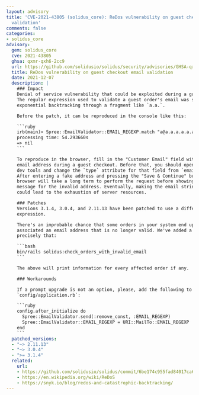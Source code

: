 ```yaml
---
layout: advisory
title: 'CVE-2021-43805 (solidus_core): ReDos vulnerability on guest checkout email
  validation'
comments: false
categories:
- solidus_core
advisory:
  gem: solidus_core
  cve: 2021-43805
  ghsa: qxmr-qxh6-2cc9
  url: https://github.com/solidusio/solidus/security/advisories/GHSA-qxmr-qxh6-2cc9
  title: ReDos vulnerability on guest checkout email validation
  date: 2021-12-07
  description: |
    ### Impact
    Denial of service vulnerability that could be exploited during a guest checkout.
    The regular expression used to validate a guest order's email was subject to
    exponential backtracking through a fragment like `a.a.`.

    Before the patch, it can be reproduced in the console like this:

    ```ruby
    irb(main)> Spree::EmailValidator::EMAIL_REGEXP.match "a@a.a.a.a.a.a.a.a.a.a.a.a.a.a.a.a.a.a.a.a.a.a.a.a.a.a.a.a.a.a.@"
    processing time: 54.293660s
    => nil
    ```

    To reproduce in the browser, fill in the "Customer Email" field with that fake
    email address during a guest checkout. Before that, you should open the browser
    dev tools and change the `type` attribute for that field from `email` to `text`.
    After entering a fake address and pressing the "Save & Continue" button, the
    browser will take a long term to perform the request before showing an error
    message for the invalid address. Eventually, making the email string even longer
    could lead to the exhaustion of server resources.

    ### Patches
    Versions 3.1.4, 3.0.4, and 2.11.13 have been patched to use a different regular
    expression.

    There's an improbable chance that some orders in your system end up having
    associated an email address that is no longer valid. We've added a task to check
    precisely that:

    ```bash
    bin/rails solidus:check_orders_with_invalid_email
    ```

    The above will print information for every affected order if any.

    ### Workarounds

    If a prompt upgrade is not an option, please, add the following to
    `config/application.rb`:

    ```ruby
    config.after_initialize do
      Spree::EmailValidator.send(:remove_const, :EMAIL_REGEXP)
      Spree::EmailValidator::EMAIL_REGEXP = URI::MailTo::EMAIL_REGEXP
    end
    ```
  patched_versions:
  - "~> 2.11.13"
  - "~> 3.0.4"
  - ">= 3.1.4"
  related:
    url:
    - https://github.com/solidusio/solidus/commit/6be174c955fad84017ca67589c676526bc5ade71
    - https://en.wikipedia.org/wiki/ReDoS
    - https://snyk.io/blog/redos-and-catastrophic-backtracking/
---
```

